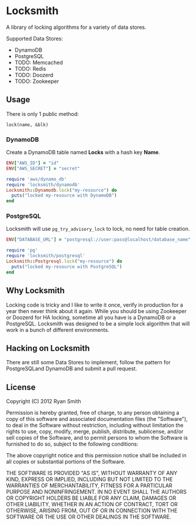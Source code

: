 # Locksmith

A library of locking algorithms for a variety of data stores.

Supported Data Stores:

* DynamoDB
* PostgreSQL
* TODO: Memcached
* TODO: Redis
* TODO: Doozerd
* TODO: Zookeeper

## Usage

There is only 1 public method:

```
lock(name, &blk)
```

### DynamoDB

Create a DynamoDB table named **Locks** with a hash key **Name**.

```ruby
ENV["AWS_ID"] = "id"
ENV["AWS_SECRET"] = "secret"

require 'aws/dynamo_db'
require 'locksmith/dynamodb'
Locksmith::Dynamodb.lock("my-resource") do
  puts("locked my-resource with DynamoDB")
end
```

### PostgreSQL

Locksmith will use `pg_try_advisory_lock` to lock, no need for table creation.

```ruby
ENV["DATABASE_URL"] = "postgresql://user:pass@localhost/database_name"

require 'pg'
require 'locksmith/postgresql'
Locksmith::Postgresql.lock("my-resource") do
  puts("locked my-resource with PostgreSQL")
end
```

## Why Locksmith

Locking code is tricky and I like to write it once, verify in production for
a year then never think about it again. While you should be using Zookeeper
or Doozerd for HA locking, sometime all you have is a DynamoDB or a PostgreSQL.
Locksmith was designed to be a simple lock algorithm that will work in a bunch
of different environments.

## Hacking on Locksmith

There are still some Data Stores to implement, follow the pattern for PostgreSQLand DynamoDB and submit a pull request.

## License

Copyright (C) 2012 Ryan Smith

Permission is hereby granted, free of charge, to any person obtaining a copy of this software and associated documentation files (the "Software"), to deal in the Software without restriction, including without limitation the rights to use, copy, modify, merge, publish, distribute, sublicense, and/or sell copies of the Software, and to permit persons to whom the Software is furnished to do so, subject to the following conditions:

The above copyright notice and this permission notice shall be included in all copies or substantial portions of the Software.

THE SOFTWARE IS PROVIDED "AS IS", WITHOUT WARRANTY OF ANY KIND, EXPRESS OR IMPLIED, INCLUDING BUT NOT LIMITED TO THE WARRANTIES OF MERCHANTABILITY, FITNESS FOR A PARTICULAR PURPOSE AND NONINFRINGEMENT. IN NO EVENT SHALL THE AUTHORS OR COPYRIGHT HOLDERS BE LIABLE FOR ANY CLAIM, DAMAGES OR OTHER LIABILITY, WHETHER IN AN ACTION OF CONTRACT, TORT OR OTHERWISE, ARISING FROM, OUT OF OR IN CONNECTION WITH THE SOFTWARE OR THE USE OR OTHER DEALINGS IN THE SOFTWARE.
